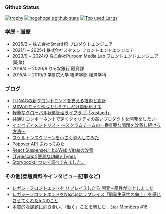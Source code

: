### Github Status
[![trophy](https://github-profile-trophy.vercel.app/?username=takumimzd&theme=nord)](https://github.com/ryo-ma/github-profile-trophy)
[![hogehoge's github stats](https://github-readme-stats.vercel.app/api?username=takumimzd&hide=contribs&count_private=true&show_icons=true&theme=tokyonight)](https://github.com/takumimzd/)
[![Top used Langs](https://github-readme-stats.vercel.app/api/top-langs/?username=takumimzd&layout=compact&theme=tokyonight)](https://github.com/ユーザ名/)


### 学歴・職歴
- 2025/2 ~ 株式会社SmartHR プロダクトエンジニア
- 2021/1 ~ 2025/1 株式会社スタメン フロントエンドエンジニア
- 2023/9 ~ 2024/9 株式会社Purpom Media Lab フロントエンドエンジニア (副業)
- 2019/4 ~ 2020/8 りそな銀行 融資課
- 2015/4 ~ 2019/3 学習院大学 経済学部 経済学科

### ブログ
- [TUNAGの新フロントエンドを支える技術と設計](https://tech.stmn.co.jp/entry/2023/08/15/112732)
- [MSWのモック作成をもう少しだけ自動化する](https://zenn.dev/stmn_inc/articles/1b30b0ac43515b)
- [軽量なグローバル状態管理ライブラリ「zustand」](https://zenn.dev/stmn_inc/articles/f1101cfa20dedc)
- [共通UIコンポーネントで速くクオリティの高いプロダクトを開発をしたい。](https://tech.stmn.co.jp/entry/2022/08/16/153454)
- [インペディメントリスト 〜スクラムチームの一番重要な問題を改善し続ける方法〜](https://tech.stmn.co.jp/entry/2022/12/13/162849)
- [スケルトンスクリーンを小さく導入してみた](https://tech.stmn.co.jp/entry/2022/12/22/184952)
- [Popover API さわってみた](https://zenn.dev/stmn_inc/articles/1ce5afa60f0c9a)
- [React SuspenseによるWeb Vitalsの改善](https://zenn.dev/mzd/articles/0b2e54eac31ceb)
- [[Typescript]便利なUtility Types](https://zenn.dev/mzd/articles/1967b161f35f0e)
- [Storybookについて調べてみました。](https://tech.stmn.co.jp/entry/2021/05/17/155842)

### その他(登壇資料やインタビュー記事など)
- [レガシーフロントエンドを リプレイスしたら 開発生産性が向上しました](https://speakerdeck.com/kamio/regasihurontoendowo-ripureisusitara-kai-fa-sheng-chan-xing-gaxiang-shang-simasita)
- [レガシーフロントエンドをNext.jsにリプレイス「開発生産性の向上」を感じさせてくれた5つのこと](https://logmi.jp/tech/articles/329780)
- [本質的な課題に向き合い、「働く」ことを楽しむ　Star Members #16](https://note.com/stmn_hr/n/nf3d5caf43c7a)
